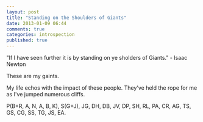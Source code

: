 ```yaml
---
layout: post
title: "Standing on the Shoulders of Giants"
date: 2013-01-09 06:44
comments: true
categories: introspection
published: true
---
```


"If I have seen further it is by standing on ye sholders of Giants." - Isaac Newton

These are my gaints.

<!-- more -->

My life echos with the impact of these people. They've held the rope for me as I've jumped numerous cliffs.

P(B+R, A, N, A, B, K), S(G+J), JG, DH, DB, JV, DP, SH, RL, PA, CR, AG, TS, GS, CG, SS, TG, JS, EA.
